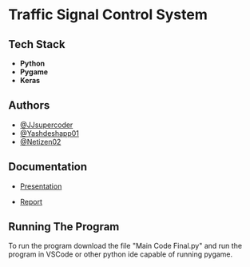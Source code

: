 # Traffic Signal Control System


## Tech Stack

- **Python**
- **Pygame**
- **Keras**

## Authors

- [@JJsupercoder](https://github.com/JJsupercoder)
- [@Yashdeshapp01](https://github.com/Yashdeshapp01)
- [@Netizen02](https://github.com/Netizen02)

## Documentation

- [Presentation](https://www.canva.com/design/DAFh0_-M5DE/N_SIVnf4luzizx4WF6pYOg/edit?utm_content=DAFh0_-M5DE&utm_campaign=designshare&utm_medium=link2&utm_source=sharebutton)


- [Report](https://www.report.com/design/)

## Running The Program

To run the program download the file "Main Code Final.py" and run the program in VSCode or other python ide capable of running pygame.
